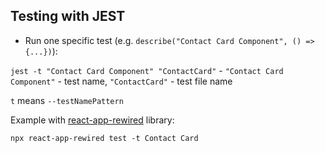 
## Testing with JEST

- Run one specific test (e.g. `describe("Contact Card Component", () => {...})`):

`jest -t "Contact Card Component" "ContactCard"` - `"Contact Card Component"` - test name, `"ContactCard"` - test file name

`t` means `--testNamePattern`

Example with [react-app-rewired](https://github.com/timarney/react-app-rewired) library:

`npx react-app-rewired test -t Contact Card`
